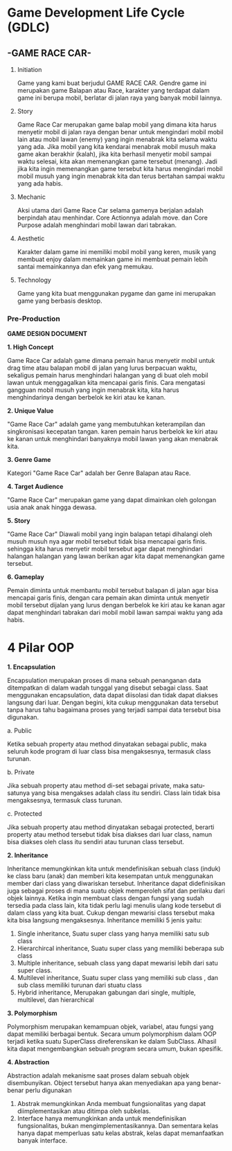 # Game Development Life Cycle (GDLC)

## -GAME RACE CAR-

1. Initiation
   <p> Game yang kami buat berjudul GAME RACE CAR. Gendre game ini merupakan game Balapan atau Race, karakter yang terdapat dalam game ini berupa mobil, berlatar di jalan raya yang banyak mobil lainnya. <p>

2. Story
   <p> Game Race Car merupakan game balap mobil yang dimana kita harus menyetir mobil di jalan raya dengan benar untuk mengindari mobil mobil lain atau mobil lawan (enemy) yang ingin menabrak kita selama waktu yang ada. Jika mobil yang kita kendarai menabrak mobil musuh maka game akan berakhir (kalah), jika kita berhasil menyetir mobil sampai waktu selesai, kita akan memenangkan game tersebut (menang). Jadi jika kita ingin memenangkan game tersebut kita harus mengindari mobil mobil musuh yang ingin menabrak kita dan terus bertahan sampai waktu yang ada habis. <p> 

3. Mechanic
    <p> Aksi utama dari Game Race Car selama gamenya berjalan adalah berpindah atau menhindar. Core Actionnya adalah move. dan Core Purpose adalah menghindari mobil lawan dari tabrakan. <p>

4. Aesthetic
    <p> Karakter dalam game ini memiliki mobil mobil yang keren, musik yang membuat enjoy dalam memainkan game ini membuat pemain lebih santai memainkannya dan efek yang memukau. <p>

5. Technology
    <p> Game yang kita buat menggunakan pygame dan game ini merupakan game yang berbasis desktop. <p>
       
### Pre-Production
**GAME DESIGN DOCUMENT**

**1. High Concept**
    <p> Game Race Car adalah game dimana pemain harus menyetir mobil untuk drag time atau balapan mobil di jalan yang lurus berpacuan waktu, sekaligus pemain harus menghindari halangan yang di buat oleh mobil lawan untuk menggagalkan kita mencapai garis finis. Cara mengatasi gangguan mobil musuh yang ingin menabrak kita, kita harus menghindarinya dengan berbelok ke kiri atau ke kanan. <p>
   
**2. Unique Value**
    <p> "Game Race Car" adalah game yang membutuhkan keterampilan dan singkronisasi kecepatan tangan. karen pemain harus berbelok ke kiri atau ke kanan untuk menghindari banyaknya mobil lawan yang akan menabrak kita. <p>
       
**3. Genre Game**
    <p> Kategori "Game Race Car" adalah ber Genre Balapan atau Race. <p>
       
**4. Target Audience**
    <p> "Game Race Car" merupakan game yang dapat dimainkan oleh golongan usia anak anak hingga dewasa. <p>
       
**5. Story**
    <p> "Game Race Car" Diawali mobil yang ingin balapan tetapi dihalangi oleh musuh musuh nya agar mobil tersebut tidak bisa mencapai garis finis. sehingga kita harus menyetir mobil tersebut agar dapat menghindari halangan halangan yang lawan berikan agar kita dapat memenangkan game tersebut. <p>
       
**6. Gameplay**
    <p> Pemain diminta untuk membantu mobil tersebut balapan di jalan agar bisa mencapai garis finis, dengan cara pemain akan diminta untuk menyetir mobil tersebut dijalan yang lurus dengan berbelok ke kiri atau ke kanan agar dapat menghindari tabrakan dari mobil mobil lawan sampai waktu yang ada habis. <p>
       
 # 4 Pilar OOP
       
 **1. Encapsulation**
      <p> Encapsulation merupakan proses di mana sebuah penanganan data ditempatkan di dalam wadah tunggal yang disebut sebagai class. Saat menggunakan encapsulation, data dapat diisolasi dan tidak dapat diakses langsung dari luar. Dengan begini, kita cukup menggunakan data tersebut tanpa harus tahu bagaimana proses yang terjadi sampai data tersebut bisa digunakan.<p>
a. Public
   <p>Ketika sebuah property atau method dinyatakan sebagai public, maka seluruh kode program di luar class bisa mengaksesnya, termasuk class turunan.<p>
b. Private
   <p>Jika sebuah property atau method di-set sebagai private, maka satu-satunya yang bisa mengakses adalah class itu sendiri. Class lain tidak bisa mengaksesnya, termasuk class turunan.<p>
c. Protected
   <p>Jika sebuah property atau method dinyatakan sebagai protected, berarti property atau method tersebut tidak bisa diakses dari luar class, namun bisa diakses oleh class itu sendiri atau turunan class tersebut.<p>
         
**2. Inheritance**
     <p> Inheritance memungkinkan kita untuk mendefinisikan sebuah class (induk) ke class baru (anak) dan memberi kita kesempatan untuk menggunakan member dari class yang diwariskan tersebut. Inheritance dapat didefinisikan juga sebagai proses di mana suatu objek memperoleh sifat dan perilaku dari objek lainnya.
Ketika ingin membuat class dengan fungsi yang sudah tersedia pada class lain, kita tidak perlu lagi menulis ulang kode tersebut di dalam class yang kita buat. Cukup dengan mewarisi class tersebut maka kita bisa langsung mengaksesnya.
Inheritance memiliki 5 jenis yaitu: <p>
1. Single inheritance,
   Suatu super class yang hanya memiliki satu sub class
2. Hierarchircal inheritance,
   Suatu super class yang memiliki beberapa sub class
3. Multiple inheritance,
   sebuah class yang dapat mewarisi lebih dari satu super class.
4. Multilevel inheritance,
   Suatu super class yang memiliki sub class , dan sub class memiliki turunan dari stuatu class
5. Hybrid inheritance,
   Merupakan gabungan dari single, multiple, multilevel, dan hierarchical
   
**3. Polymorphism**
   <p>Polymorphism merupakan kemampuan objek, variabel, atau fungsi yang dapat memiliki berbagai bentuk. Secara umum polymorphism dalam OOP terjadi ketika suatu SuperClass direferensikan ke dalam SubClass. Alhasil kita dapat mengembangkan sebuah program secara umum, bukan spesifik.<p>
      
**4. Abstraction**
    <p>Abstraction adalah mekanisme saat proses dalam sebuah objek disembunyikan. Object tersebut hanya akan menyediakan apa yang benar-benar perlu digunakan<p>
1. Abstrak memungkinkan Anda membuat fungsionalitas yang dapat diimplementasikan atau ditimpa oleh subkelas.
2. Interface hanya memungkinkan anda untuk mendefinisikan fungsionalitas, bukan mengimplementasikannya. Dan sementara kelas hanya dapat memperluas satu kelas abstrak, kelas dapat memanfaatkan banyak interface.
